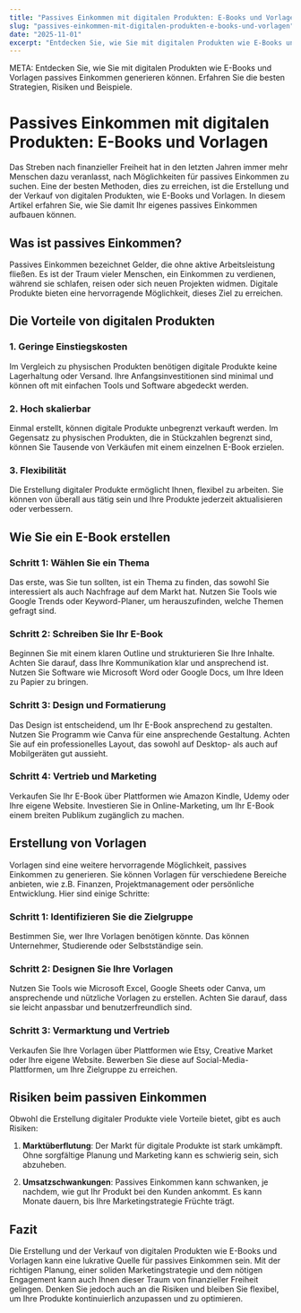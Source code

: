 ```yaml
---
title: "Passives Einkommen mit digitalen Produkten: E-Books und Vorlagen"
slug: "passives-einkommen-mit-digitalen-produkten-e-books-und-vorlagen"
date: "2025-11-01"
excerpt: "Entdecken Sie, wie Sie mit digitalen Produkten wie E-Books und Vorlagen passives Einkommen generieren können. Erfahren Sie die besten Strategien, Risiken und Beispiele."
---
```


META: Entdecken Sie, wie Sie mit digitalen Produkten wie E-Books und Vorlagen passives Einkommen generieren können. Erfahren Sie die besten Strategien, Risiken und Beispiele.

# Passives Einkommen mit digitalen Produkten: E-Books und Vorlagen

Das Streben nach finanzieller Freiheit hat in den letzten Jahren immer mehr Menschen dazu veranlasst, nach Möglichkeiten für passives Einkommen zu suchen. Eine der besten Methoden, dies zu erreichen, ist die Erstellung und der Verkauf von digitalen Produkten, wie E-Books und Vorlagen. In diesem Artikel erfahren Sie, wie Sie damit Ihr eigenes passives Einkommen aufbauen können.

## Was ist passives Einkommen?

Passives Einkommen bezeichnet Gelder, die ohne aktive Arbeitsleistung fließen. Es ist der Traum vieler Menschen, ein Einkommen zu verdienen, während sie schlafen, reisen oder sich neuen Projekten widmen. Digitale Produkte bieten eine hervorragende Möglichkeit, dieses Ziel zu erreichen.

## Die Vorteile von digitalen Produkten

### 1. Geringe Einstiegskosten
Im Vergleich zu physischen Produkten benötigen digitale Produkte keine Lagerhaltung oder Versand. Ihre Anfangsinvestitionen sind minimal und können oft mit einfachen Tools und Software abgedeckt werden.

### 2. Hoch skalierbar
Einmal erstellt, können digitale Produkte unbegrenzt verkauft werden. Im Gegensatz zu physischen Produkten, die in Stückzahlen begrenzt sind, können Sie Tausende von Verkäufen mit einem einzelnen E-Book erzielen.

### 3. Flexibilität
Die Erstellung digitaler Produkte ermöglicht Ihnen, flexibel zu arbeiten. Sie können von überall aus tätig sein und Ihre Produkte jederzeit aktualisieren oder verbessern.

## Wie Sie ein E-Book erstellen

### Schritt 1: Wählen Sie ein Thema
Das erste, was Sie tun sollten, ist ein Thema zu finden, das sowohl Sie interessiert als auch Nachfrage auf dem Markt hat. Nutzen Sie Tools wie Google Trends oder Keyword-Planer, um herauszufinden, welche Themen gefragt sind.

### Schritt 2: Schreiben Sie Ihr E-Book
Beginnen Sie mit einem klaren Outline und strukturieren Sie Ihre Inhalte. Achten Sie darauf, dass Ihre Kommunikation klar und ansprechend ist. Nutzen Sie Software wie Microsoft Word oder Google Docs, um Ihre Ideen zu Papier zu bringen.

### Schritt 3: Design und Formatierung
Das Design ist entscheidend, um Ihr E-Book ansprechend zu gestalten. Nutzen Sie Programm wie Canva für eine ansprechende Gestaltung. Achten Sie auf ein professionelles Layout, das sowohl auf Desktop- als auch auf Mobilgeräten gut aussieht.

### Schritt 4: Vertrieb und Marketing
Verkaufen Sie Ihr E-Book über Plattformen wie Amazon Kindle, Udemy oder Ihre eigene Website. Investieren Sie in Online-Marketing, um Ihr E-Book einem breiten Publikum zugänglich zu machen.

## Erstellung von Vorlagen

Vorlagen sind eine weitere hervorragende Möglichkeit, passives Einkommen zu generieren. Sie können Vorlagen für verschiedene Bereiche anbieten, wie z.B. Finanzen, Projektmanagement oder persönliche Entwicklung. Hier sind einige Schritte:

### Schritt 1: Identifizieren Sie die Zielgruppe
Bestimmen Sie, wer Ihre Vorlagen benötigen könnte. Das können Unternehmer, Studierende oder Selbstständige sein.

### Schritt 2: Designen Sie Ihre Vorlagen
Nutzen Sie Tools wie Microsoft Excel, Google Sheets oder Canva, um ansprechende und nützliche Vorlagen zu erstellen. Achten Sie darauf, dass sie leicht anpassbar und benutzerfreundlich sind.

### Schritt 3: Vermarktung und Vertrieb
Verkaufen Sie Ihre Vorlagen über Plattformen wie Etsy, Creative Market oder Ihre eigene Website. Bewerben Sie diese auf Social-Media-Plattformen, um Ihre Zielgruppe zu erreichen.

## Risiken beim passiven Einkommen

Obwohl die Erstellung digitaler Produkte viele Vorteile bietet, gibt es auch Risiken:

1. **Marktüberflutung**: Der Markt für digitale Produkte ist stark umkämpft. Ohne sorgfältige Planung und Marketing kann es schwierig sein, sich abzuheben.

2. **Umsatzschwankungen**: Passives Einkommen kann schwanken, je nachdem, wie gut Ihr Produkt bei den Kunden ankommt. Es kann Monate dauern, bis Ihre Marketingstrategie Früchte trägt.

## Fazit

Die Erstellung und der Verkauf von digitalen Produkten wie E-Books und Vorlagen kann eine lukrative Quelle für passives Einkommen sein. Mit der richtigen Planung, einer soliden Marketingstrategie und dem nötigen Engagement kann auch Ihnen dieser Traum von finanzieller Freiheit gelingen. Denken Sie jedoch auch an die Risiken und bleiben Sie flexibel, um Ihre Produkte kontinuierlich anzupassen und zu optimieren.
